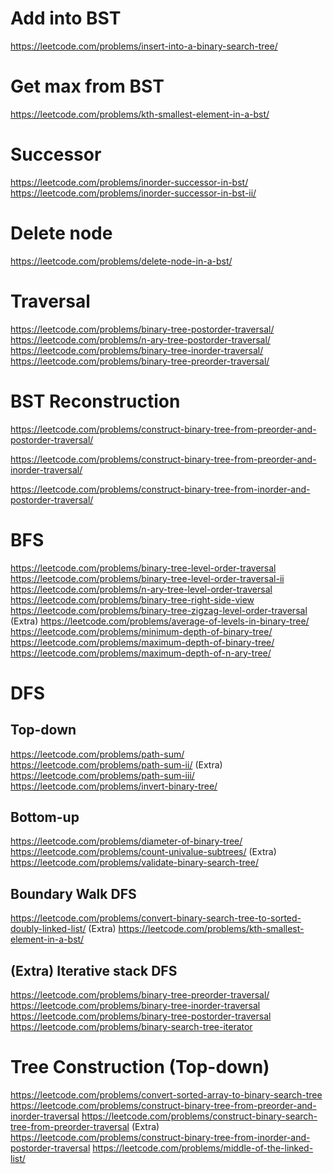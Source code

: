 # Add into BST
https://leetcode.com/problems/insert-into-a-binary-search-tree/

# Get max from BST
https://leetcode.com/problems/kth-smallest-element-in-a-bst/

# Successor 
https://leetcode.com/problems/inorder-successor-in-bst/
https://leetcode.com/problems/inorder-successor-in-bst-ii/

# Delete node
https://leetcode.com/problems/delete-node-in-a-bst/

# Traversal
https://leetcode.com/problems/binary-tree-postorder-traversal/
https://leetcode.com/problems/n-ary-tree-postorder-traversal/
https://leetcode.com/problems/binary-tree-inorder-traversal/
https://leetcode.com/problems/binary-tree-preorder-traversal/

# BST Reconstruction
https://leetcode.com/problems/construct-binary-tree-from-preorder-and-postorder-traversal/

https://leetcode.com/problems/construct-binary-tree-from-preorder-and-inorder-traversal/

https://leetcode.com/problems/construct-binary-tree-from-inorder-and-postorder-traversal/

# BFS
https://leetcode.com/problems/binary-tree-level-order-traversal
https://leetcode.com/problems/binary-tree-level-order-traversal-ii
https://leetcode.com/problems/n-ary-tree-level-order-traversal
https://leetcode.com/problems/binary-tree-right-side-view
https://leetcode.com/problems/binary-tree-zigzag-level-order-traversal
(Extra) https://leetcode.com/problems/average-of-levels-in-binary-tree/
https://leetcode.com/problems/minimum-depth-of-binary-tree/
https://leetcode.com/problems/maximum-depth-of-binary-tree/
https://leetcode.com/problems/maximum-depth-of-n-ary-tree/
# DFS
## Top-down
https://leetcode.com/problems/path-sum/
https://leetcode.com/problems/path-sum-ii/
(Extra) https://leetcode.com/problems/path-sum-iii/
https://leetcode.com/problems/invert-binary-tree/
## Bottom-up
https://leetcode.com/problems/diameter-of-binary-tree/
https://leetcode.com/problems/count-univalue-subtrees/
(Extra) https://leetcode.com/problems/validate-binary-search-tree/
## Boundary Walk DFS
https://leetcode.com/problems/convert-binary-search-tree-to-sorted-doubly-linked-list/
(Extra) https://leetcode.com/problems/kth-smallest-element-in-a-bst/
## (Extra) Iterative stack DFS
https://leetcode.com/problems/binary-tree-preorder-traversal/
https://leetcode.com/problems/binary-tree-inorder-traversal
https://leetcode.com/problems/binary-tree-postorder-traversal
https://leetcode.com/problems/binary-search-tree-iterator
# Tree Construction (Top-down)
https://leetcode.com/problems/convert-sorted-array-to-binary-search-tree
https://leetcode.com/problems/construct-binary-tree-from-preorder-and-inorder-traversal
https://leetcode.com/problems/construct-binary-search-tree-from-preorder-traversal
(Extra) https://leetcode.com/problems/construct-binary-tree-from-inorder-and-postorder-traversal
https://leetcode.com/problems/middle-of-the-linked-list/